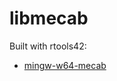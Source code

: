 # libmecab

Built with rtools42:

- [mingw-w64-mecab](https://packages.msys2.org/base/mingw-w64-mecab)
